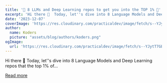 ```yaml
---
title: '🤯 8 LLMs and Deep Learning repos to get you into the TOP 1% 🚀'
excerpt: 'Hi there 👋  Today, let''s dive into 8 Language Models and Deep Learning repos that the top 1% of...'
date: '2023-12-07'
coverImage: 'https://res.cloudinary.com/practicaldev/image/fetch/s--YJytT7GB--/c_imagga_scale,f_auto,fl_progressive,h_420,q_66,w_1000/https://dev-to-uploads.s3.amazonaws.com/uploads/articles/v5hfc7sjs9lvv8vpjzzp.gif'
author:
  name: Koders
  picture: "assets/blog/authors/koders.png"
ogImage:
  url: 'https://res.cloudinary.com/practicaldev/image/fetch/s--YJytT7GB--/c_imagga_scale,f_auto,fl_progressive,h_420,q_66,w_1000/https://dev-to-uploads.s3.amazonaws.com/uploads/articles/v5hfc7sjs9lvv8vpjzzp.gif'
---
```


Hi there 👋  Today, let''s dive into 8 Language Models and Deep Learning repos that the top 1% of...

[Read more](https://dev.to/quine/8-llms-and-deep-learning-repos-to-get-you-into-the-top-1-108g)
